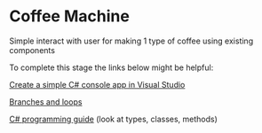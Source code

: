 # Coffee Machine

Simple interact with user for making 1 type of coffee using existing components

To complete this stage the links below might be helpful:

[Create a simple C# console app in Visual Studio](https://docs.microsoft.com/en-us/visualstudio/get-started/csharp/tutorial-console?view=vs-2019)

[Branches and loops](https://docs.microsoft.com/en-us/dotnet/csharp/tour-of-csharp/tutorials/branches-and-loops-local)  
  
[C# programming guide](https://docs.microsoft.com/en-us/dotnet/csharp/programming-guide/) (look at types, classes, methods)